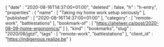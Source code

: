 {
  "date" : "2020-08-16T14:37:00+01:00",
  "deleted" : false,
  "h" : "h-entry",
  "properties" : {
    "name" : [ "Taking my home work setup seriously" ],
    "published" : [ "2020-08-16T14:37:00+01:00" ],
    "category" : [ "remote-work", "battlestations" ],
    "bookmark-of" : [ "https://ahelwer.ca/post/2020-08-09-home-ergonomics/" ]
  },
  "kind" : "bookmarks",
  "slug" : "2020/08/jgtzl",
  "tags" : [ "remote-work", "battlestations" ],
  "client_id" : "https://indigenous.realize.be"
}
